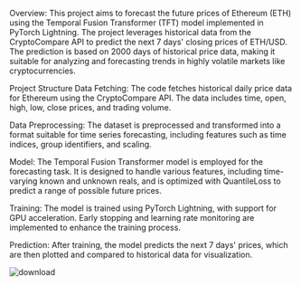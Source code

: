 Overview:
This project aims to forecast the future prices of Ethereum (ETH) using the Temporal Fusion Transformer (TFT) model implemented in PyTorch Lightning. The project leverages historical data from the CryptoCompare API to predict the next 7 days' closing prices of ETH/USD. The prediction is based on 2000 days of historical price data, making it suitable for analyzing and forecasting trends in highly volatile markets like cryptocurrencies.

Project Structure
Data Fetching: The code fetches historical daily price data for Ethereum using the CryptoCompare API. The data includes time, open, high, low, close prices, and trading volume.

Data Preprocessing: The dataset is preprocessed and transformed into a format suitable for time series forecasting, including features such as time indices, group identifiers, and scaling.

Model: The Temporal Fusion Transformer model is employed for the forecasting task. It is designed to handle various features, including time-varying known and unknown reals, and is optimized with QuantileLoss to predict a range of possible future prices.

Training: The model is trained using PyTorch Lightning, with support for GPU acceleration. Early stopping and learning rate monitoring are implemented to enhance the training process.

Prediction: After training, the model predicts the next 7 days' prices, which are then plotted and compared to historical data for visualization.

![download](https://github.com/user-attachments/assets/90095052-7e21-41b6-a1bb-41958fbce3b7)


